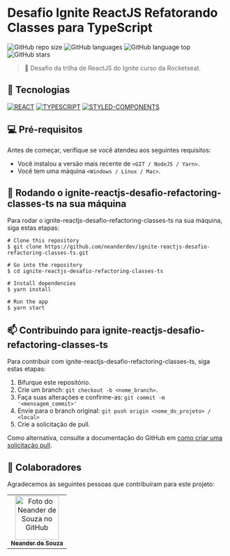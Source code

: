 # Desafio Ignite ReactJS Refatorando Classes para TypeScript

![GitHub repo size](https://img.shields.io/github/repo-size/neanderdev/ignite-reactjs-desafio-refactoring-classes-ts?style=for-the-badge)
![GitHub languages](https://img.shields.io/github/languages/count/neanderdev/ignite-reactjs-desafio-refactoring-classes-ts?style=for-the-badge)
![GitHub language top](https://img.shields.io/github/languages/top/neanderdev/ignite-reactjs-desafio-refactoring-classes-ts?style=for-the-badge)
![GitHub stars](https://img.shields.io/github/stars/neanderdev/ignite-reactjs-desafio-refactoring-classes-ts?style=for-the-badge)

> 🚀 Desafio da trilha de ReactJS do Ignite curso da Rocketseat.

## 🚀 Tecnologias
[![REACT](https://img.shields.io/badge/React-61DAFB?style=for-the-badge&logo=react&logoColor=black)](https://pt-br.reactjs.org/docs/getting-started.html)
[![TYPESCRIPT](https://img.shields.io/badge/Typescript-61DAFB?style=for-the-badge&logo=typescript&logoColor=black)](https://www.typescriptlang.org/docs/)
[![STYLED-COMPONENTS](https://img.shields.io/badge/Styled_Components-C770AC?style=for-the-badge&logo=styled-components&logoColor=white)](https://styled-components.com/docs)

## 💻 Pré-requisitos

Antes de começar, verifique se você atendeu aos seguintes requisitos:
<!---Estes são apenas requisitos de exemplo. Adicionar, duplicar ou remover conforme necessário--->
* Você instalou a versão mais recente de `<GIT / NodeJS / Yarn>`.
* Você tem uma máquina `<Windows / Linux / Mac>`.

## 🚀 Rodando o ignite-reactjs-desafio-refactoring-classes-ts na sua máquina

Para rodar o ignite-reactjs-desafio-refactoring-classes-ts na sua máquina, siga estas etapas:

```
# Clone this repository
$ git clone https://github.com/neanderdev/ignite-reactjs-desafio-refactoring-classes-ts.git

# Go into the repository
$ cd ignite-reactjs-desafio-refactoring-classes-ts

# Install dependencies
$ yarn install

# Run the app
$ yarn start
```

## 📫 Contribuindo para ignite-reactjs-desafio-refactoring-classes-ts
<!---Se o seu README for longo ou se você tiver algum processo ou etapas específicas que deseja que os contribuidores sigam, considere a criação de um arquivo CONTRIBUTING.md separado--->
Para contribuir com ignite-reactjs-desafio-refactoring-classes-ts, siga estas etapas:

1. Bifurque este repositório.
2. Crie um branch: `git checkout -b <nome_branch>`.
3. Faça suas alterações e confirme-as: `git commit -m '<mensagem_commit>'`
4. Envie para o branch original: `git push origin <nome_do_projeto> / <local>`
5. Crie a solicitação de pull.

Como alternativa, consulte a documentação do GitHub em [como criar uma solicitação pull](https://help.github.com/en/github/collaborating-with-issues-and-pull-requests/creating-a-pull-request).

## 🤝 Colaboradores

Agradecemos às seguintes pessoas que contribuíram para este projeto:

<table>
  <tr>
    <td align="center">
      <a href="#">
        <img src="https://avatars3.githubusercontent.com/u/62663706" width="100px;" alt="Foto do Neander de Souza no GitHub"/><br>
        <sub>
          <b>Neander de Souza</b>
        </sub>
      </a>
    </td>    
  </tr>
</table>
